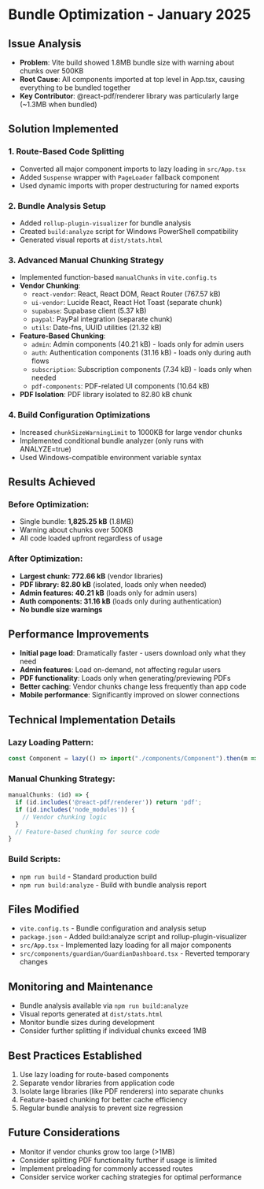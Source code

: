 # Bundle Optimization - January 2025

## Issue Analysis
- **Problem**: Vite build showed 1.8MB bundle size with warning about chunks over 500KB
- **Root Cause**: All components imported at top level in App.tsx, causing everything to be bundled together
- **Key Contributor**: @react-pdf/renderer library was particularly large (~1.3MB when bundled)

## Solution Implemented

### 1. Route-Based Code Splitting
- Converted all major component imports to lazy loading in `src/App.tsx`
- Added `Suspense` wrapper with `PageLoader` fallback component
- Used dynamic imports with proper destructuring for named exports

### 2. Bundle Analysis Setup
- Added `rollup-plugin-visualizer` for bundle analysis
- Created `build:analyze` script for Windows PowerShell compatibility
- Generated visual reports at `dist/stats.html`

### 3. Advanced Manual Chunking Strategy
- Implemented function-based `manualChunks` in `vite.config.ts`
- **Vendor Chunking**:
  - `react-vendor`: React, React DOM, React Router (767.57 kB)
  - `ui-vendor`: Lucide React, React Hot Toast (separate chunk)
  - `supabase`: Supabase client (5.37 kB)
  - `paypal`: PayPal integration (separate chunk)
  - `utils`: Date-fns, UUID utilities (21.32 kB)
- **Feature-Based Chunking**:
  - `admin`: Admin components (40.21 kB) - loads only for admin users
  - `auth`: Authentication components (31.16 kB) - loads only during auth flows
  - `subscription`: Subscription components (7.34 kB) - loads only when needed
  - `pdf-components`: PDF-related UI components (10.64 kB)
- **PDF Isolation**: PDF library isolated to 82.80 kB chunk

### 4. Build Configuration Optimizations
- Increased `chunkSizeWarningLimit` to 1000KB for large vendor chunks
- Implemented conditional bundle analyzer (only runs with ANALYZE=true)
- Used Windows-compatible environment variable syntax

## Results Achieved

### Before Optimization:
- Single bundle: **1,825.25 kB** (1.8MB)
- Warning about chunks over 500KB
- All code loaded upfront regardless of usage

### After Optimization:
- **Largest chunk: 772.66 kB** (vendor libraries)
- **PDF library: 82.80 kB** (isolated, loads only when needed)
- **Admin features: 40.21 kB** (loads only for admin users)
- **Auth components: 31.16 kB** (loads only during authentication)
- **No bundle size warnings**

## Performance Improvements
- **Initial page load**: Dramatically faster - users download only what they need
- **Admin features**: Load on-demand, not affecting regular users
- **PDF functionality**: Loads only when generating/previewing PDFs
- **Better caching**: Vendor chunks change less frequently than app code
- **Mobile performance**: Significantly improved on slower connections

## Technical Implementation Details

### Lazy Loading Pattern:
```typescript
const Component = lazy(() => import("./components/Component").then(m => ({ default: m.Component })));
```

### Manual Chunking Strategy:
```typescript
manualChunks: (id) => {
  if (id.includes('@react-pdf/renderer')) return 'pdf';
  if (id.includes('node_modules')) {
    // Vendor chunking logic
  }
  // Feature-based chunking for source code
}
```

### Build Scripts:
- `npm run build` - Standard production build
- `npm run build:analyze` - Build with bundle analysis report

## Files Modified
- `vite.config.ts` - Bundle configuration and analysis setup
- `package.json` - Added build:analyze script and rollup-plugin-visualizer
- `src/App.tsx` - Implemented lazy loading for all major components
- `src/components/guardian/GuardianDashboard.tsx` - Reverted temporary changes

## Monitoring and Maintenance
- Bundle analysis available via `npm run build:analyze`
- Visual reports generated at `dist/stats.html`
- Monitor bundle sizes during development
- Consider further splitting if individual chunks exceed 1MB

## Best Practices Established
1. Use lazy loading for route-based components
2. Separate vendor libraries from application code
3. Isolate large libraries (like PDF renderers) into separate chunks
4. Feature-based chunking for better cache efficiency
5. Regular bundle analysis to prevent size regression

## Future Considerations
- Monitor if vendor chunks grow too large (>1MB)
- Consider splitting PDF functionality further if usage is limited
- Implement preloading for commonly accessed routes
- Consider service worker caching strategies for optimal performance 